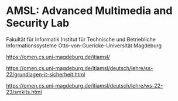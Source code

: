 # AMSL: Advanced Multimedia and Security Lab
Fakultät für Informatik
Institut für Technische und Betriebliche Informationssysteme
Otto-von-Guericke-Universität Magdeburg 


https://omen.cs.uni-magdeburg.de/itiamsl/

https://omen.cs.uni-magdeburg.de/itiamsl/deutsch/lehre/ss-22/grundlagen-it-sicherheit.html

https://omen.cs.uni-magdeburg.de/itiamsl/deutsch/lehre/ws-22-23/smkits.html
